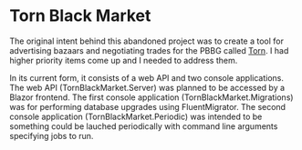 # Torn Black Market
The original intent behind this abandoned project was to create a tool for advertising bazaars and negotiating trades for the PBBG called [Torn](https://torn.com).
I had higher priority items come up and I needed to address them.

In its current form, it consists of a web API and two console applications. The web API (TornBlackMarket.Server) was planned to be accessed by a Blazor frontend. 
The first console application (TornBlackMarket.Migrations) was for performing database upgrades using FluentMigrator. The second console application
(TornBlackMarket.Periodic) was intended to be something could be lauched periodically with command line arguments specifying jobs to run.
